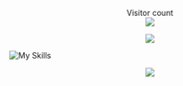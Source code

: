 <p align="center"> 
Visitor count<br>
  <img src="https://profile-counter.glitch.me/knownblackhat/count.svg" />
</p>
<p align="center"> 
<img src="https://songs6.vlcmusic.com/tiny_image/timthumb.php?q=100&w=250&src=images/40400.png"/>
</p>

![My Skills](https://skillicons.dev/icons?i=docker,git,js,typescript,githubactions,react,nextjs,linux,discord,md,mongodb,mysql,bash,py,regex,rust,vim,neovim,flask,lua,tailwind,bootstrap,nginx,svelte,php,c,kubernetes)

<p align="center"> 
  <img src="https://github-readme-stats.vercel.app/api?username=KnownBlackHat&show_icons=true&theme=transparent"/>
</p>
